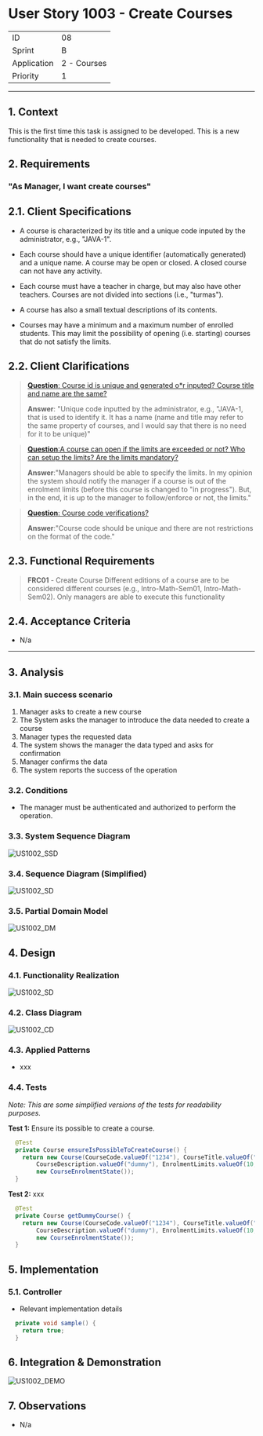 # User Story 1003 - Create Courses

|             |             |
| ----------- | ----------- |
| ID          | 08          |
| Sprint      | B           |
| Application | 2 - Courses |
| Priority    | 1           |

---

## 1. Context

This is the first time this task is assigned to be developed. This is a new functionality that is needed to create courses.

## 2. Requirements

### "As Manager, I want create courses"

## 2.1. Client Specifications

- A course is characterized by its title and a unique code inputed by the administrator, e.g.,
  "JAVA-1".

- Each course should have a unique identifier (automatically generated) and a unique name. A course may be open or closed. A closed course can not have any activity.

- Each course must have a teacher in charge, but may also have other teachers. Courses are not divided into sections (i.e., "turmas").

- A course has also a small textual descriptions of its contents.

- Courses may have a minimum and a maximum number of enrolled students. This may limit the possibility of opening (i.e. starting) courses that do not satisfy the limits.

## 2.2. Client Clarifications

> [**Question**: Course id is unique and generated o\*r inputed? Course title and name are the same?](https://moodle.isep.ipp.pt/mod/forum/discuss.php?d=21835)
>
> **Answer**: "Unique code inputted by the administrator, e.g., "JAVA-1, that is used to identify it. It has a name (name and title may refer to the same property of courses, and I would say that there is no need for it to be unique)"

> [**Question**:A course can open if the limits are exceeded or not? Who can setup the limits? Are the limits mandatory?](https://moodle.isep.ipp.pt/mod/forum/discuss.php?d=21913)
>
> **Answer**:"Managers should be able to specify the limits. In my opinion the system should notify the manager if a course is out of the enrolment limits (before this course is changed to "in progress"). But, in the end, it is up to the manager to follow/enforce or not, the limits."

> [**Question**: Course code verifications?](https://moodle.isep.ipp.pt/mod/forum/discuss.php?d=21971)
>
> **Answer**:"Course code should be unique and there are not restrictions on the format of the code."

## 2.3. Functional Requirements

> **FRC01** - Create Course Different editions of a course are to be considered different courses (e.g., Intro-Math-Sem01, Intro-Math-Sem02). Only managers are able to execute this functionality

## 2.4. Acceptance Criteria

- N/a

---

## 3. Analysis

### 3.1. Main success scenario

1. Manager asks to create a new course
2. The System asks the manager to introduce the data needed to create a course
3. Manager types the requested data
4. The system shows the manager the data typed and asks for confirmation
5. Manager confirms the data
6. The system reports the success of the operation

### 3.2. Conditions

- The manager must be authenticated and authorized to perform the operation.

### 3.3. System Sequence Diagram

![US1002_SSD](out/US1002_SSD.svg)

### 3.4. Sequence Diagram (Simplified)

![US1002_SD](out/US1002_SD.svg)

### 3.5. Partial Domain Model

![US1002_DM](out/US1002_DM.svg)

## 4. Design

### 4.1. Functionality Realization

![US1002_SD](out/US1002_SD.svg)

### 4.2. Class Diagram

![US1002_CD](out/US1002_CD.svg)

### 4.3. Applied Patterns

- xxx

### 4.4. Tests

_Note: This are some simplified versions of the tests for readability purposes._

**Test 1:** Ensure its possible to create a course.

```java
  @Test
  private Course ensureIsPossibleToCreateCourse() {
    return new Course(CourseCode.valueOf("1234"), CourseTitle.valueOf("dummy"),
        CourseDescription.valueOf("dummy"), EnrolmentLimits.valueOf(10, 20), new CourseState(),
        new CourseEnrolmentState());
  }
```

**Test 2:** xxx

```java
  @Test
  private Course getDummyCourse() {
    return new Course(CourseCode.valueOf("1234"), CourseTitle.valueOf("dummy"),
        CourseDescription.valueOf("dummy"), EnrolmentLimits.valueOf(10, 20), new CourseState(),
        new CourseEnrolmentState());
  }
```

## 5. Implementation

### 5.1. Controller

- Relevant implementation details

```java
  private void sample() {
    return true;
  }
```

## 6. Integration & Demonstration

![US1002_DEMO](US1002_DEMO.png)

## 7. Observations

- N/a
